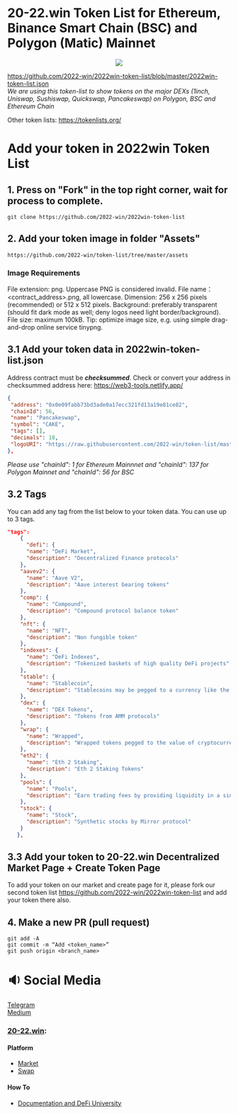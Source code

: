 # 20-22.win Token List for Ethereum, Binance Smart Chain (BSC) and Polygon (Matic) Mainnet

<p align="center"><img src="https://raw.githubusercontent.com/Uniswap/tokenlists-org/master/public/card.png"></p>

https://github.com/2022-win/2022win-token-list/blob/master/2022win-token-list.json <br>
*We are using this token-list to show tokens on the major DEXs (1inch, Uniswap, Sushiswap, Quickswap, Pancakeswap) on Polygon, BSC and Ethereum Chain*

Other token lists: https://tokenlists.org/

# Add your token in 2022win Token List 
## 1. Press on "Fork" in the top right corner, wait for process to complete.

```
git clone https://github.com/2022-win/2022win-token-list
```

## 2. Add your token image in folder "Assets"

```
https://github.com/2022-win/token-list/tree/master/assets 
```

### Image Requirements
File extension: png. Uppercase PNG is considered invalid.
File name：<contract_address>.png, all lowercase.
Dimension: 256 x 256 pixels (recommended) or 512 x 512 pixels.
Background: preferably transparent (should fit dark mode as well; deny logos need light border/background).
File size: maximum 100kB.  Tip: optimize image size, e.g. using simple drag-and-drop online service tinypng.

## 3.1 Add your token data in 2022win-token-list.json

Address contract must be ***checksummed***. Check or convert your address in checksummed address here: https://web3-tools.netlify.app/

```json
{
 "address": "0x0e09fabb73bd3ade0a17ecc321fd13a19e81ce82",
 "chainId": 56,
 "name": "Pancakeswap",
 "symbol": "CAKE",
 "tags": [],
 "decimals": 18,
 "logoURI": "https://raw.githubusercontent.com/2022-win/token-list/master/assets/0x0e09fabb73bd3ade0a17ecc321fd13a19e81ce82.png"
},
```
*Please use "chainId": 1 for Ethereum Mainnnet and "chainId": 137 for Polygon Mainnet and "chainId": 56 for BSC*

## 3.2 Tags

You can add any tag from the list below to your token data. You can use up to 3 tags.

```json
"tags": 
    {
      "defi": {
      "name": "DeFi Market",
      "description": "Decentralized Finance protocols"
    },
    "aavev2": {
      "name": "Aave V2",
      "description": "Aave interest bearing tokens"
    },
    "comp": {
      "name": "Compound",
      "description": "Compound protocol balance token"
    },
    "nft": {
      "name": "NFT",
      "description": "Non fungible token"
    },
    "indexes": {
      "name": "DeFi Indexes",
      "description": "Tokenized baskets of high quality DeFi projects"
    },
    "stable": {
      "name": "Stablecoin",
      "description": "Stablecoins may be pegged to a currency like the US dollar or to a commoditys price such as gold"
    },
    "dex": {
      "name": "DEX Tokens",
      "description": "Tokens from AMM protocols"
    },
    "wrap": {
      "name": "Wrapped",
      "description": "Wrapped tokens pegged to the value of cryptocurrency from another chain"
    },
    "eth2": {
      "name": "Eth 2 Staking",
      "description": "Eth 2 Staking Tokens"
    },
    "pools": {
      "name": "Pools",
      "description": "Earn trading fees by providing liquidity in a single transaction"
    },
    "stock": {
      "name": "Stock",
      "description": "Synthetic stocks by Mirror protocol"
    }
   },
```

## 3.3 Add your token to 20-22.win Decentralized Market Page + Create Token Page

To add your token on our market and create page for it, please fork our second token list https://github.com/2022-win/2022win-token-list and add your token there also.

## 4. Make a new PR (pull request)

```
git add -A
git commit -m “Add <token_name>”
git push origin <branch_name>
```

# 🔉 Social Media
[Telegram](https://t.me/win20_22) <br>
[Medium](https://20-22win.medium.com/) <br>

### [20-22.win](https://20-22.win/):
#### Platform
- [Market](https://20-22.win/#/market)
- [Swap](https://20-22.win/#/hyper-dex)

#### How To
- [Documentation and DeFi University](https://docs.2022-win/)
